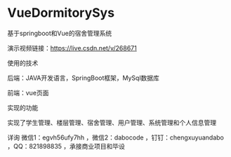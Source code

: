 # VueDormitorySys
基于springboot和Vue的宿舍管理系统

演示视频链接：https://live.csdn.net/v/268671

使用的技术

后端：JAVA开发语言，SpringBoot框架，MySql数据库

前端：vue页面

实现的功能

实现了学生管理、楼层管理、宿舍管理、用户管理、系统管理和个人信息管理

详询 微信1：egvh56ufy7hh ，微信2：dabocode ，钉钉：chengxuyuandabo ，QQ：821898835 ，承接商业项目和毕设
